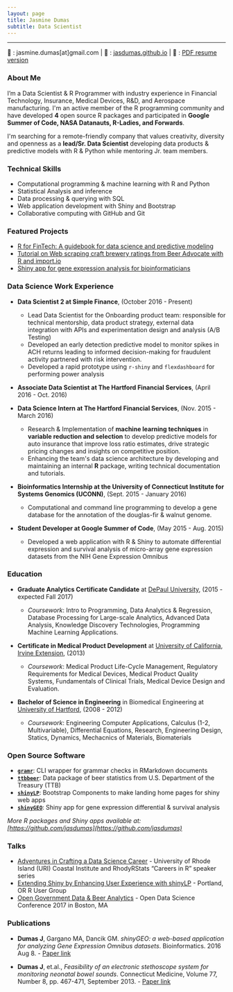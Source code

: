 ```yaml
---
layout: page
title: Jasmine Dumas
subtitle: Data Scientist 
---
```


-------------

:e-mail: : jasmine.dumas[at]gmail.com | :pencil: : [jasdumas.github.io](https://jasdumas.github.io/) | :scroll: : [PDF resume version](http://jasdumas.github.io/jasmine_dumas_resume.pdf)

### About Me

I’m a Data Scientist & R Programmer with industry experience in Financial Technology, Insurance, Medical Devices, R&D, and Aerospace manufacturing. I'm an active member of the R programming community and have developed **4** open source R packages and participated in **Google Summer of Code, NASA Datanauts, R-Ladies, and Forwards**. 

I'm searching for a remote-friendly company that values creativity, diversity and openness as a **lead/Sr. Data Scientist** developing data products & predictive models with R & Python while mentoring Jr. team members.

### Technical Skills 
- Computational programming & machine learning with R and Python
- Statistical Analysis and inference
- Data processing & querying with SQL
- Web application development with Shiny and  Bootstrap
- Collaborative computing with GitHub and Git

### Featured Projects  

- [R for FinTech: A guidebook for data science and predictive modeling](https://jasdumas.github.io/r4fintech/)
- [Tutorial on Web scraping craft brewery ratings from Beer Advocate with R and import.io](http://trendct.org/2016/03/18/tutorial-web-scraping-and-mapping-breweries-with-import-io-and-r/)
- [Shiny app for gene expression analysis for bioinformaticians](http://gdancik.github.io/shinyGEO/)

### Data Science Work Experience

 - **Data Scientist 2 at Simple Finance**, (October 2016 - Present)
    - Lead Data Scientist for the Onboarding product team: responsible for technical mentorship, data product strategy, external data integration with APIs and experimentation design and analysis (A/B Testing)
    - Developed an early detection predictive model to monitor spikes in ACH returns leading to informed decision-making for fraudulent activity partnered with risk intervention.
    - Developed a rapid prototype using `r-shiny` and `flexdashboard` for performing power analysis

- **Associate Data Scientist at The Hartford Financial Services**, (April 2016 - Oct. 2016)
- **Data Science Intern at The Hartford Financial Services**, (Nov. 2015 - March 2016)
    - Research & Implementation of **machine learning techniques** in **variable reduction and selection** to develop predictive models for auto insurance that improve loss ratio estimates, drive strategic pricing changes and insights on competitive position.
    - Enhancing the team's data science architecture by developing and maintaining an internal **R** package, writing technical documentation and tutorials.

- **Bioinformatics Internship at the University of Connecticut Institute for Systems Genomics (UCONN)**, (Sept. 2015 - January 2016)
    - Computational and command line programming to develop a gene database for the annotation of the douglas-fir & walnut genome.

- **Student Developer at Google Summer of Code**, (May 2015 - Aug. 2015)
    - Developed a web application with R & Shiny to automate differential expression and survival analysis of micro-array gene expression datasets from the NIH Gene Expression Omnibus

### Education 

* **Graduate Analytics Certificate Candidate** at [DePaul University](https://www.cdm.depaul.edu/academics/Pages/MS-in-Predictive-Analytics.aspx), (2015 - expected Fall 2017)
   * _Coursework_: Intro to Programming, Data Analytics & Regression, Database Processing for Large-scale Analytics, Advanced Data Analysis, Knowledge Discovery Technologies, Programming Machine Learning Applications. 
   
* **Certificate in Medical Product Development** at [University of California, Irvine Extension](https://ce.uci.edu/areas/life_sciences/medical_products/), (2013)
    * _Coursework_: Medical Product Life-Cycle Management, Regulatory Requirements for Medical Devices, Medical Product Quality Systems, Fundamentals of Clinical Trials, Medical Device Design and Evaluation.

* **Bachelor of Science in Engineering** in Biomedical Engineering at [University of Hartford](http://www.hartford.edu/ceta/undergraduate/engineering/BM/), (2008 - 2012)
   * _Coursework_: Engineering Computer Applications, Calculus (1-2, Multivariable), Differential Equations, Research, Engineering Design, Statics, Dynamics, Mechacnics of Materials, Biomaterials 

### Open Source Software

- [**`gramr`**](https://github.com/ropenscilabs/gramr): CLI wrapper for grammar checks in RMarkdown documents 
- [**`ttbbeer`**](https://CRAN.R-project.org/package=ttbbeer): Data package of beer statistics from U.S. Department of the Treasury (TTB)
- [**`shinyLP`**](https://CRAN.R-project.org/package=shinyLP): Bootstrap Components to make landing home pages for shiny web apps
- [**`shinyGEO`**](http://jasdumas.github.io/shinyGEO/): Shiny app for gene expression differential & survival analysis

*More R packages and Shiny apps available at: [https://github.com/jasdumas](https://github.com/jasdumas)*

### Talks

* [Adventures in Crafting a Data Science Career](https://jasdumas.github.io/talks/rhodyrstats-R-user-group/rhodyrstats-r-user-group-slides.html) - University of Rhode Island (URI) Coastal Institute and RhodyRStats “Careers in R” speaker series
* [Extending Shiny by Enhancing User Experience with shinyLP](https://jasdumas.github.io/talks/PDX-R-user-group/pdx-r-user-group-slides.html) - Portland, OR R User Group
* [Open Government Data & Beer Analytics](https://jasdumas.github.io/talks/odsc-boston/odsc-open-gov-beer.html) - Open Data Science Conference 2017 in Boston, MA

### Publications       

* **Dumas J**, Gargano MA, Dancik GM. _shinyGEO: a web-based application for analyzing Gene Expression Omnibus datasets_. Bioinformatics. 2016 Aug 8. - [Paper link](http://bioinformatics.oxfordjournals.org/content/early/2016/08/20/bioinformatics.btw519)

* **Dumas J**, et.al., _Feasibility of an electronic stethoscope system for monitoring neonatal bowel sounds_. Connecticut Medicine, Volume 77, Number 8, pp. 467-471, September 2013. - [Paper link](bit.ly/JMD-connmed)   

        
